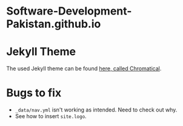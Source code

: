# Software-Development-Pakistan.github.io

# Jekyll Theme

The used Jekyll theme can be found [here, called Chromatical](https://github.com/chromatical/jekyll-materialdocs).

# Bugs to fix

- `_data/nav.yml` isn't working as intended. Need to check out why.
- See how to insert `site.logo`.
